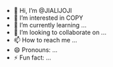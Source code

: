 - 👋 Hi, I’m @JIALIJOJI
- 👀 I’m interested in COPY
- 🌱 I’m currently learning ...
- 💞️ I’m looking to collaborate on ...
- 📫 How to reach me ...
- 😄 Pronouns: ...
- ⚡ Fun fact: ...

<!---
JIALIJOJI/JIALIJOJI is a ✨ special ✨ repository because its `README.md` (this file) appears on your GitHub profile.
You can click the Preview link to take a look at your changes.
--->
